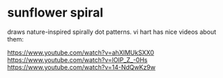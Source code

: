 # sunflower spiral
draws nature-inspired spirally dot patterns. vi hart has nice videos about them:

https://www.youtube.com/watch?v=ahXIMUkSXX0
https://www.youtube.com/watch?v=lOIP_Z_-0Hs
https://www.youtube.com/watch?v=14-NdQwKz9w
